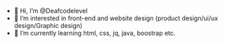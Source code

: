 - 👋 Hi, I’m @Deafcodelevel
- 👀 I’m interested in front-end and website design (product design/ui/ux design/Graphic design)
- 🌱 I’m currently learning html, css, jq, java, boostrap etc.
<!---
Deafcodelevel/Deafcodelevel is a ✨ special ✨ repository because its `README.md` (this file) appears on your GitHub profile.
You can click the Preview link to take a look at your changes.
--->
